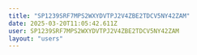 ```yaml
---
title: "SP1239SRF7MPS2WXYDVTPJ2V4ZBE2TDCV5NY42ZAM"
date: 2025-03-20T11:05:42.611Z
user: SP1239SRF7MPS2WXYDVTPJ2V4ZBE2TDCV5NY42ZAM
layout: "users"
---
```

    